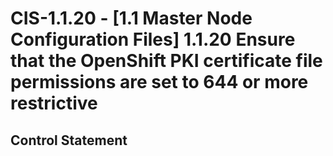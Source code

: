 # CIS-1.1.20 - \[1.1 Master Node Configuration Files\] 1.1.20 Ensure that the OpenShift PKI certificate file permissions are set to 644 or more restrictive

## Control Statement
